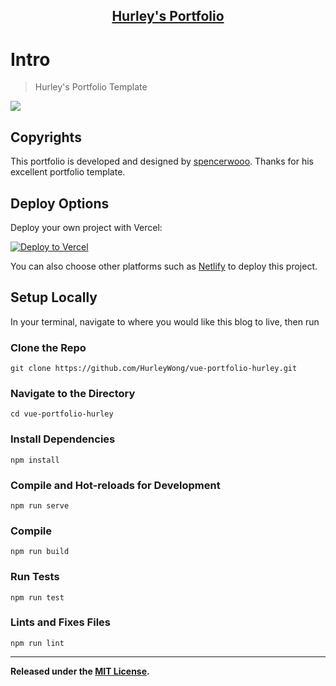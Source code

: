 <p align="center">
  <a href="https://portfolio.hurleywong.com">
    <h2 align="center">Hurley's Portfolio</h2>
  </a>
</p>

# Intro

> Hurley's Portfolio Template

![](https://i.loli.net/2021/06/23/bqoZnHk5MCmGUVP.png)

## Copyrights

This portfolio is developed and designed by [spencerwooo](https://github.com/spencerwooo/portfolio).
Thanks for his excellent portfolio template.

## Deploy Options

Deploy your own project with Vercel:

[![Deploy to Vercel](https://vercel.com/button)](https://vercel.com/import/project?template=hurleyjames%2Fportfolio)

You can also choose other platforms such as [Netlify](app.netlify.com) to deploy this project.

## Setup Locally

In your terminal, navigate to where you would like this blog to live, then run

### Clone the Repo

```
git clone https://github.com/HurleyWong/vue-portfolio-hurley.git
```

### Navigate to the Directory

```
cd vue-portfolio-hurley
```

### Install Dependencies

```
npm install
```

### Compile and Hot-reloads for Development

```
npm run serve
```

### Compile

```
npm run build
```

### Run Tests

```
npm run test
```

### Lints and Fixes Files

```
npm run lint
```

---

**Released under the [MIT License](./LICENSE).**

